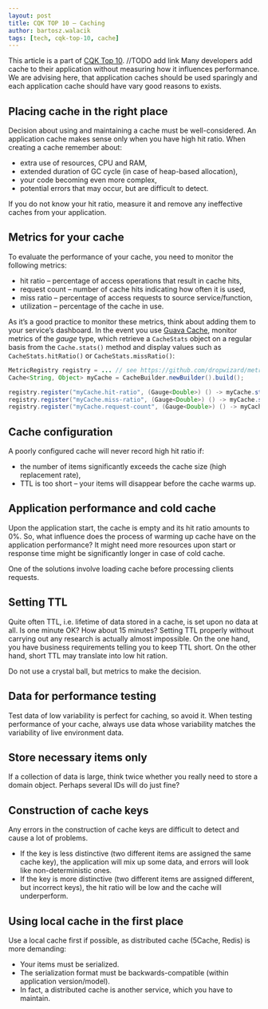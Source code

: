 ```yaml
---
layout: post
title: CQK TOP 10 — Caching
author: bartosz.walacik
tags: [tech, cqk-top-10, cache]
---
```


This article is a part of [CQK Top 10](). //TODO add link
Many developers add cache to their application without measuring
how it influences performance.
We are advising here, that application caches should be used sparingly
and each application cache should have vary good reasons to exists.

## Placing cache in the right place

Decision about using and maintaining a cache must be well-considered.
An application cache makes sense only when you have high hit ratio.
When creating a cache remember about:

* extra use of resources, CPU and RAM,
* extended duration of GC cycle (in case of heap-based allocation),
* your code becoming even more complex,
* potential errors that may occur, but are difficult to detect.

If you do not know your hit ratio, measure it and remove any ineffective caches
from your application.

## Metrics for your cache

To evaluate the performance of your cache, you need to monitor the following metrics:

* hit ratio – percentage of access operations that result in cache hits,
* request count – number of cache hits indicating how often it is used,
* miss ratio – percentage of access requests to source service/function,
* utilization – percentage of the cache in use.

As it’s a good practice to monitor these metrics, think about adding them to your service’s dashboard.
In the event you use [Guava Cache](https://github.com/google/guava/wiki/CachesExplained),
monitor metrics of the *gauge* type,
which retrieve a `CacheStats` object on a regular basis from the `Cache.stats()`
method and display values such as `CacheStats.hitRatio()` or `CacheStats.missRatio()`:

```java
MetricRegistry registry = ... // see https://github.com/dropwizard/metrics
Cache<String, Object> myCache = CacheBuilder.newBuilder().build();

registry.register("myCache.hit-ratio", (Gauge<Double>) () -> myCache.stats().hitRate());
registry.register("myCache.miss-ratio", (Gauge<Double>) () -> myCache.stats().missRate());
registry.register("myCache.request-count", (Gauge<Double>) () -> myCache.stats().requestCount());
```

## Cache configuration

A poorly configured cache will never record high hit ratio if:

* the number of items significantly exceeds the cache size (high replacement rate),
* TTL is too short – your items will disappear before the cache warms up.

## Application performance and cold cache

Upon the application start, the cache is empty and its hit ratio amounts to 0%.
So, what influence does the process of warming up cache have on the application performance?
It might need more resources upon start or response time might be significantly
longer in case of cold cache.

One of the solutions involve loading cache before processing clients requests.

## Setting TTL
Quite often TTL, i.e. lifetime of data stored in a cache, is set upon no data at all.
Is one minute OK? How about 15 minutes?
Setting TTL properly without carrying out any research is actually almost impossible.
On the one hand, you have business requirements telling you to keep TTL short.
On the other hand, short TTL may translate into low hit ration.

Do not use a crystal ball, but metrics to make the decision.

## Data for performance testing

Test data of low variability is perfect for caching, so avoid it.
When testing performance of your cache,
always use data whose variability matches the variability of live environment data.

## Store necessary items only
If a collection of data is large, think twice whether you really need to store a domain object.
Perhaps several IDs will do just fine?

## Construction of cache keys
Any errors in the construction of cache keys are difficult to detect and cause a lot of problems.

* If the key is less distinctive (two different items are assigned the same cache key),
  the application will mix up some data, and errors will look like non-deterministic ones.
* If the key is more distinctive (two different items are assigned different, but incorrect keys),
  the hit ratio will be low and the cache will underperform.

## Using local cache in the first place
Use a local cache first if possible, as distributed cache (5Cache, Redis) is more demanding:

* Your items must be serialized.
* The serialization format must be backwards-compatible (within application version/model).
* In fact, a distributed cache is another service, which you have to maintain.

